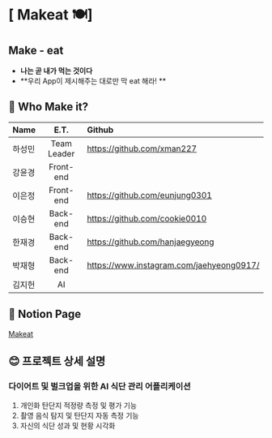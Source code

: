 # [ Makeat 🍽️]

## Make - eat
- **나는 곧 내가 먹는 것이다**
- **우리 App이 제시해주는 대로만 막 eat 해라! **

## 🤔 Who Make it?

| Name  |E.T.|Github  |
| :------------ |:---------------:| :-----|
| 하성민      |Team Leader |https://github.com/xman227 |
| 강윤경      |Front-end| |
| 이은정      |Front-end|https://github.com/eunjung0301 |
| 이승현      |Back-end|https://github.com/cookie0010  |
| 한재경      |Back-end|https://github.com/hanjaegyeong|
| 박재형      |Back-end|https://www.instagram.com/jaehyeong0917/|
| 김지헌      |AI |  |

## 📃 Notion Page
[Makeat](https://www.notion.so/54ef303914d8436087b72f218d79045c)

## 😊 프로젝트 상세 설명

### 다이어트 및 벌크업을 위한 AI 식단 관리 어플리케이션  
1. 개인화 탄단지 적정량 측정 및 평가 기능  
2. 촬영 음식 탐지 및 탄단지 자동 측정 기능  
3. 자신의 식단 성과 및 현황 시각화  



